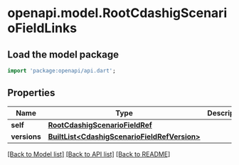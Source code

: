 # openapi.model.RootCdashigScenarioFieldLinks

## Load the model package
```dart
import 'package:openapi/api.dart';
```

## Properties
Name | Type | Description | Notes
------------ | ------------- | ------------- | -------------
**self** | [**RootCdashigScenarioFieldRef**](RootCdashigScenarioFieldRef.md) |  | [optional] 
**versions** | [**BuiltList&lt;CdashigScenarioFieldRefVersion&gt;**](CdashigScenarioFieldRefVersion.md) |  | [optional] 

[[Back to Model list]](../README.md#documentation-for-models) [[Back to API list]](../README.md#documentation-for-api-endpoints) [[Back to README]](../README.md)


